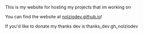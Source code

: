 This is my website for hosting my projects that im working on

You can find the website at [nolziodev.github.io](https://nolziodev.github.io)!


If you'd like to donate my thanks dev is thanks_dev:gh_nolziodev
